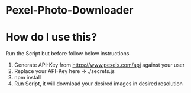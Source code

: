 # Pexel-Photo-Downloader

# How do I use this?
Run the Script but before follow below instructions
1. Generate API-Key from https://www.pexels.com/api against your user
2. Replace your API-Key here => ./secrets.js
1. npm install
2. Run Script, it will download your desired images in desired resolution
